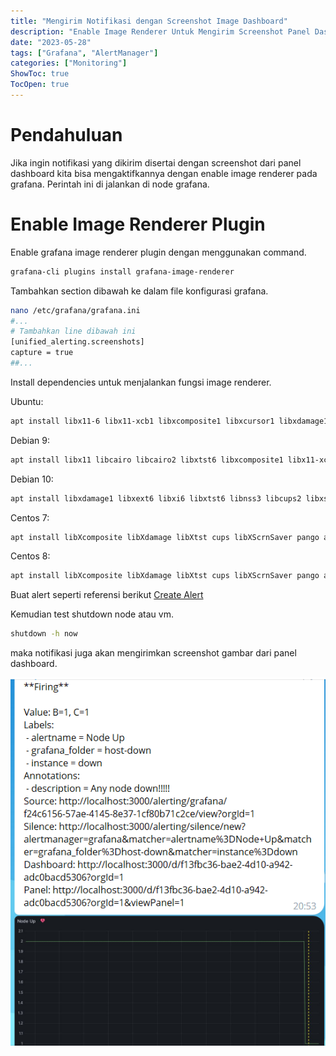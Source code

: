 ```yaml
---
title: "Mengirim Notifikasi dengan Screenshot Image Dashboard"
description: "Enable Image Renderer Untuk Mengirim Screenshot Panel Dashboard ke Notifikasi"
date: "2023-05-28"
tags: ["Grafana", "AlertManager"]
categories: ["Monitoring"]
ShowToc: true
TocOpen: true
---
```


# Pendahuluan

Jika ingin notifikasi yang dikirim disertai dengan screenshot dari panel dashboard kita bisa mengaktifkannya dengan enable image renderer pada grafana. Perintah ini di jalankan di node grafana.

# Enable Image Renderer Plugin

Enable grafana image renderer plugin dengan menggunakan command.

```bash
grafana-cli plugins install grafana-image-renderer
```

Tambahkan section dibawah ke dalam file konfigurasi grafana.

```bash
nano /etc/grafana/grafana.ini
#...
# Tambahkan line dibawah ini
[unified_alerting.screenshots]
capture = true
##...
```

Install dependencies untuk menjalankan fungsi image renderer.

Ubuntu:

```bash
apt install libx11-6 libx11-xcb1 libxcomposite1 libxcursor1 libxdamage1 libxext6 libxfixes3 libxi6 libxrender1 libxtst6 libglib2.0-0 libnss3 libcups2  libdbus-1-3 libxss1 libxrandr2 libgtk-3-0 libasound2 libxcb-dri3-0 libgbm1 libxshmfence1
```

Debian 9:

```bash
apt install libx11 libcairo libcairo2 libxtst6 libxcomposite1 libx11-xcb1 libxcursor1 libxdamage1 libnss3 libcups libcups2 libxss libxss1 libxrandr2 libasound2 libatk1.0-0 libatk-bridge2.0-0 libpangocairo-1.0-0 libgtk-3-0 libgbm1 libxshmfence1
```

Debian 10:

```bash
apt install libxdamage1 libxext6 libxi6 libxtst6 libnss3 libcups2 libxss1 libxrandr2 libasound2 libatk1.0-0 libatk-bridge2.0-0 libpangocairo-1.0-0 libpango-1.0-0 libcairo2 libatspi2.0-0 libgtk3.0-cil libgdk3.0-cil libx11-xcb-dev libgbm1 libxshmfence1
```

Centos 7:

```bash
apt install libXcomposite libXdamage libXtst cups libXScrnSaver pango atk adwaita-cursor-theme adwaita-icon-theme at at-spi2-atk at-spi2-core cairo-gobject colord-libs dconf desktop-file-utils ed emacs-filesystem gdk-pixbuf2 glib-networking gnutls gsettings-desktop-schemas gtk-update-icon-cache gtk3 hicolor-icon-theme jasper-libs json-glib libappindicator-gtk3 libdbusmenu libdbusmenu-gtk3 libepoxy liberation-fonts liberation-narrow-fonts liberation-sans-fonts liberation-serif-fonts libgusb libindicator-gtk3 libmodman libproxy libsoup libwayland-cursor libwayland-egl libxkbcommon m4 mailx nettle patch psmisc redhat-lsb-core redhat-lsb-submod-security rest spax time trousers xdg-utils xkeyboard-config alsa-lib
```

Centos 8:

```bash
apt install libXcomposite libXdamage libXtst cups libXScrnSaver pango atk adwaita-cursor-theme adwaita-icon-theme at at-spi2-atk at-spi2-core cairo-gobject colord-libs dconf desktop-file-utils ed emacs-filesystem gdk-pixbuf2 glib-networking gnutls gsettings-desktop-schemas gtk-update-icon-cache gtk3 hicolor-icon-theme jasper-libs json-glib libappindicator-gtk3 libdbusmenu libdbusmenu-gtk3 libepoxy liberation-fonts liberation-narrow-fonts liberation-sans-fonts liberation-serif-fonts libgusb libindicator-gtk3 libmodman libproxy libsoup libwayland-cursor libwayland-egl libxkbcommon m4 mailx nettle patch psmisc redhat-lsb-core redhat-lsb-submod-security rest spax time trousers xdg-utils xkeyboard-config alsa-lib libX11-xcb
```

Buat alert seperti referensi berikut [Create Alert](https://blog.opstekel.com/posts/membuat-dashboard-dan-alert/#create-alert)

Kemudian test shutdown node atau vm.

```bash
shutdown -h now
```

maka notifikasi juga akan mengirimkan screenshot gambar dari panel dashboard.

![](/images/image-renderer.png)